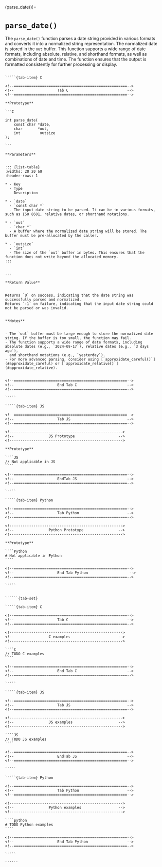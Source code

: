 <!-- ============================================================== -->
(parse_date())=
# `parse_date()`
<!-- ============================================================== -->


The `parse_date()` function parses a date string provided in various formats and converts it into a normalized string representation. 
The normalized date is stored in the `out` buffer. This function supports a wide range of date formats, including absolute, relative, 
and shorthand formats, as well as combinations of date and time. The function ensures that the output is formatted consistently 
for further processing or display.


<!------------------------------------------------------------>
<!--                    Prototypes                          -->
<!------------------------------------------------------------>

``````{tab-set}

`````{tab-item} C

<!--====================================================-->
<!--                    Tab C                           -->
<!--====================================================-->

**Prototype**

```C

int parse_date(
    const char *date,
    char       *out,
    int         outsize
);

```

**Parameters**


::: {list-table}
:widths: 20 20 60
:header-rows: 1

* - Key
  - Type
  - Description

* - `date`
  - `const char *`
  - The input date string to be parsed. It can be in various formats, such as ISO 8601, relative dates, or shorthand notations.

* - `out`
  - `char *`
  - A buffer where the normalized date string will be stored. The buffer must be pre-allocated by the caller.

* - `outsize`
  - `int`
  - The size of the `out` buffer in bytes. This ensures that the function does not write beyond the allocated memory.
:::


---

**Return Value**


Returns `0` on success, indicating that the date string was successfully parsed and normalized. 
Returns `-1` on failure, indicating that the input date string could not be parsed or was invalid.


**Notes**


- The `out` buffer must be large enough to store the normalized date string. If the buffer is too small, the function may fail.
- The function supports a wide range of date formats, including absolute dates (e.g., `2024-09-17`), relative dates (e.g., `3 days ago`), 
  and shorthand notations (e.g., `yesterday`).
- For more advanced parsing, consider using [`approxidate_careful()`](#approxidate_careful) or [`approxidate_relative()`](#approxidate_relative).


<!--====================================================-->
<!--                    End Tab C                       -->
<!--====================================================-->

`````

`````{tab-item} JS

<!--====================================================-->
<!--                    Tab JS                          -->
<!--====================================================-->

<!---------------------------------------------------->
<!--                JS Prototype                    -->
<!---------------------------------------------------->

**Prototype**

````JS
// Not applicable in JS
````

<!--====================================================-->
<!--                    EndTab JS                       -->
<!--====================================================-->

`````

`````{tab-item} Python

<!--====================================================-->
<!--                    Tab Python                      -->
<!--====================================================-->

<!---------------------------------------------------->
<!--                Python Prototype                -->
<!---------------------------------------------------->

**Prototype**

````Python
# Not applicable in Python
````

<!--====================================================-->
<!--                    End Tab Python                   -->
<!--====================================================-->

`````

``````

<!------------------------------------------------------------>
<!--                    Examples                            -->
<!------------------------------------------------------------>

```````{dropdown} Examples

``````{tab-set}

`````{tab-item} C

<!--====================================================-->
<!--                    Tab C                           -->
<!--====================================================-->

<!---------------------------------------------------->
<!--                C examples                      -->
<!---------------------------------------------------->

````C
// TODO C examples
````

<!--====================================================-->
<!--                    End Tab C                       -->
<!--====================================================-->

`````

`````{tab-item} JS

<!--====================================================-->
<!--                    Tab JS                          -->
<!--====================================================-->

<!---------------------------------------------------->
<!--                JS examples                     -->
<!---------------------------------------------------->

````JS
// TODO JS examples
````

<!--====================================================-->
<!--                    EndTab JS                       -->
<!--====================================================-->

`````

`````{tab-item} Python

<!--====================================================-->
<!--                    Tab Python                      -->
<!--====================================================-->

<!---------------------------------------------------->
<!--                Python examples                 -->
<!---------------------------------------------------->

````python
# TODO Python examples
````

<!--====================================================-->
<!--                    End Tab Python                  -->
<!--====================================================-->

`````

``````

```````

